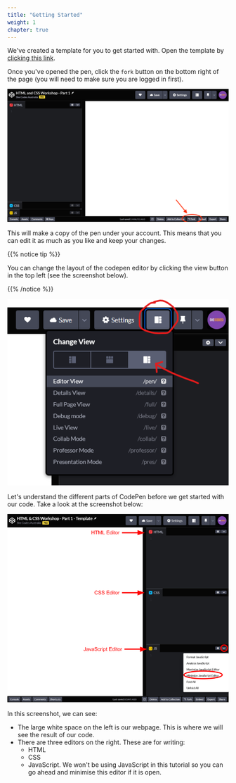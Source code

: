 ```yaml
---
title: "Getting Started"
weight: 1
chapter: true
---
```


We've created a template for you to get started with.
Open the template by [clicking this link](https://codepen.io/shecodesaus/pen/NWwjQrr?editors=1000).

Once you've opened the pen, click the `fork` button on the bottom right of the page (you will need to make sure you are logged in first).

![Screenshot of CodePen with "fork" button highlighted.](../images/forking_a_pen.png)

This will make a copy of the pen under your account.
This means that you can edit it as much as you like and keep your changes.

{{% notice tip %}}

You can change the layout of the codepen editor by clicking the view button in the top left (see the screenshot below).

{{% /notice %}}

![Screenshot of CodePen with layout buttons emphasised.](../images/codepen_layout.png)

Let's understand the different parts of CodePen before we get started with our code.
Take a look at the screenshot below:

![Screenshot of CodePen with layout editors annotated.](../images/codepen_annotated.png)

In this screenshot, we can see:
- The large white space on the left is our webpage. This is where we will see the result of our code.
- There are three editors on the right. These are for writing:
    - HTML
    - CSS
    - JavaScript. We won't be using JavaScript in this tutorial so you can go ahead and minimise this editor if it is open.
